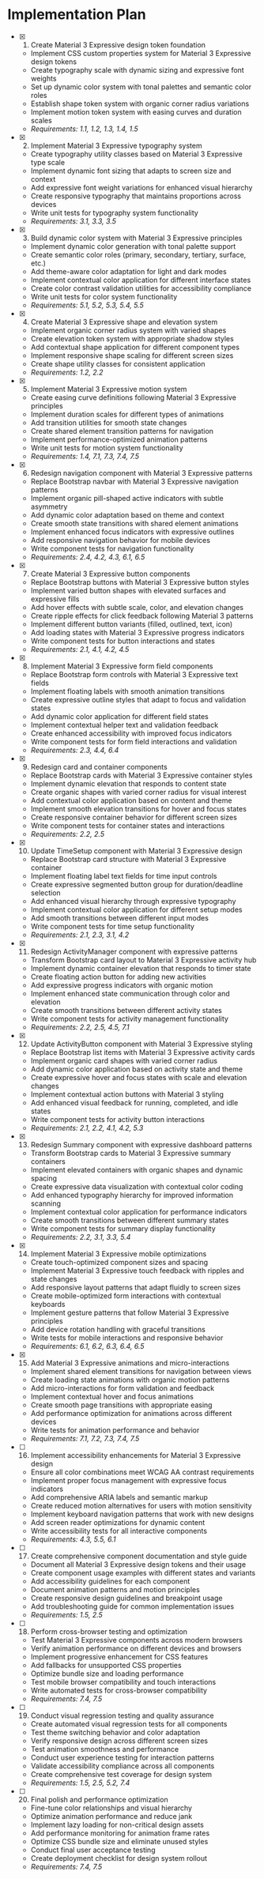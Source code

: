 # Implementation Plan

- [x] 1. Create Material 3 Expressive design token foundation
  - Implement CSS custom properties system for Material 3 Expressive design tokens
  - Create typography scale with dynamic sizing and expressive font weights
  - Set up dynamic color system with tonal palettes and semantic color roles
  - Establish shape token system with organic corner radius variations
  - Implement motion token system with easing curves and duration scales
  - _Requirements: 1.1, 1.2, 1.3, 1.4, 1.5_

- [x] 2. Implement Material 3 Expressive typography system
  - Create typography utility classes based on Material 3 Expressive type scale
  - Implement dynamic font sizing that adapts to screen size and context
  - Add expressive font weight variations for enhanced visual hierarchy
  - Create responsive typography that maintains proportions across devices
  - Write unit tests for typography system functionality
  - _Requirements: 3.1, 3.3, 3.5_

- [x] 3. Build dynamic color system with Material 3 Expressive principles
  - Implement dynamic color generation with tonal palette support
  - Create semantic color roles (primary, secondary, tertiary, surface, etc.)
  - Add theme-aware color adaptation for light and dark modes
  - Implement contextual color application for different interface states
  - Create color contrast validation utilities for accessibility compliance
  - Write unit tests for color system functionality
  - _Requirements: 5.1, 5.2, 5.3, 5.4, 5.5_

- [x] 4. Create Material 3 Expressive shape and elevation system
  - Implement organic corner radius system with varied shapes
  - Create elevation token system with appropriate shadow styles
  - Add contextual shape application for different component types
  - Implement responsive shape scaling for different screen sizes
  - Create shape utility classes for consistent application
  - _Requirements: 1.2, 2.2_

- [x] 5. Implement Material 3 Expressive motion system
  - Create easing curve definitions following Material 3 Expressive principles
  - Implement duration scales for different types of animations
  - Add transition utilities for smooth state changes
  - Create shared element transition patterns for navigation
  - Implement performance-optimized animation patterns
  - Write unit tests for motion system functionality
  - _Requirements: 1.4, 7.1, 7.3, 7.4, 7.5_

- [x] 6. Redesign navigation component with Material 3 Expressive patterns
  - Replace Bootstrap navbar with Material 3 Expressive navigation patterns
  - Implement organic pill-shaped active indicators with subtle asymmetry
  - Add dynamic color adaptation based on theme and context
  - Create smooth state transitions with shared element animations
  - Implement enhanced focus indicators with expressive outlines
  - Add responsive navigation behavior for mobile devices
  - Write component tests for navigation functionality
  - _Requirements: 2.4, 4.2, 4.3, 6.1, 6.5_

- [x] 7. Create Material 3 Expressive button components
  - Replace Bootstrap buttons with Material 3 Expressive button styles
  - Implement varied button shapes with elevated surfaces and expressive fills
  - Add hover effects with subtle scale, color, and elevation changes
  - Create ripple effects for click feedback following Material 3 patterns
  - Implement different button variants (filled, outlined, text, icon)
  - Add loading states with Material 3 Expressive progress indicators
  - Write component tests for button interactions and states
  - _Requirements: 2.1, 4.1, 4.2, 4.5_

- [x] 8. Implement Material 3 Expressive form field components
  - Replace Bootstrap form controls with Material 3 Expressive text fields
  - Implement floating labels with smooth animation transitions
  - Create expressive outline styles that adapt to focus and validation states
  - Add dynamic color application for different field states
  - Implement contextual helper text and validation feedback
  - Create enhanced accessibility with improved focus indicators
  - Write component tests for form field interactions and validation
  - _Requirements: 2.3, 4.4, 6.4_

- [x] 9. Redesign card and container components
  - Replace Bootstrap cards with Material 3 Expressive container styles
  - Implement dynamic elevation that responds to content state
  - Create organic shapes with varied corner radius for visual interest
  - Add contextual color application based on content and theme
  - Implement smooth elevation transitions for hover and focus states
  - Create responsive container behavior for different screen sizes
  - Write component tests for container states and interactions
  - _Requirements: 2.2, 2.5_

- [x] 10. Update TimeSetup component with Material 3 Expressive design
  - Replace Bootstrap card structure with Material 3 Expressive container
  - Implement floating label text fields for time input controls
  - Create expressive segmented button group for duration/deadline selection
  - Add enhanced visual hierarchy through expressive typography
  - Implement contextual color application for different setup modes
  - Add smooth transitions between different input modes
  - Write component tests for time setup functionality
  - _Requirements: 2.1, 2.3, 3.1, 4.2_

- [x] 11. Redesign ActivityManager component with expressive patterns
  - Transform Bootstrap card layout to Material 3 Expressive activity hub
  - Implement dynamic container elevation that responds to timer state
  - Create floating action button for adding new activities
  - Add expressive progress indicators with organic motion
  - Implement enhanced state communication through color and elevation
  - Create smooth transitions between different activity states
  - Write component tests for activity management functionality
  - _Requirements: 2.2, 2.5, 4.5, 7.1_

- [x] 12. Update ActivityButton component with Material 3 Expressive styling
  - Replace Bootstrap list items with Material 3 Expressive activity cards
  - Implement organic card shapes with varied corner radius
  - Add dynamic color application based on activity state and theme
  - Create expressive hover and focus states with scale and elevation changes
  - Implement contextual action buttons with Material 3 styling
  - Add enhanced visual feedback for running, completed, and idle states
  - Write component tests for activity button interactions
  - _Requirements: 2.1, 2.2, 4.1, 4.2, 5.3_

- [x] 13. Redesign Summary component with expressive dashboard patterns
  - Transform Bootstrap cards to Material 3 Expressive summary containers
  - Implement elevated containers with organic shapes and dynamic spacing
  - Create expressive data visualization with contextual color coding
  - Add enhanced typography hierarchy for improved information scanning
  - Implement contextual color application for performance indicators
  - Create smooth transitions between different summary states
  - Write component tests for summary display functionality
  - _Requirements: 2.2, 3.1, 3.3, 5.4_

- [x] 14. Implement Material 3 Expressive mobile optimizations
  - Create touch-optimized component sizes and spacing
  - Implement Material 3 Expressive touch feedback with ripples and state changes
  - Add responsive layout patterns that adapt fluidly to screen sizes
  - Create mobile-optimized form interactions with contextual keyboards
  - Implement gesture patterns that follow Material 3 Expressive principles
  - Add device rotation handling with graceful transitions
  - Write tests for mobile interactions and responsive behavior
  - _Requirements: 6.1, 6.2, 6.3, 6.4, 6.5_

- [x] 15. Add Material 3 Expressive animations and micro-interactions
  - Implement shared element transitions for navigation between views
  - Create loading state animations with organic motion patterns
  - Add micro-interactions for form validation and feedback
  - Implement contextual hover and focus animations
  - Create smooth page transitions with appropriate easing
  - Add performance optimization for animations across different devices
  - Write tests for animation performance and behavior
  - _Requirements: 7.1, 7.2, 7.3, 7.4, 7.5_

- [ ] 16. Implement accessibility enhancements for Material 3 Expressive design
  - Ensure all color combinations meet WCAG AA contrast requirements
  - Implement proper focus management with expressive focus indicators
  - Add comprehensive ARIA labels and semantic markup
  - Create reduced motion alternatives for users with motion sensitivity
  - Implement keyboard navigation patterns that work with new designs
  - Add screen reader optimizations for dynamic content
  - Write accessibility tests for all interactive components
  - _Requirements: 4.3, 5.5, 6.1_

- [ ] 17. Create comprehensive component documentation and style guide
  - Document all Material 3 Expressive design tokens and their usage
  - Create component usage examples with different states and variants
  - Add accessibility guidelines for each component
  - Document animation patterns and motion principles
  - Create responsive design guidelines and breakpoint usage
  - Add troubleshooting guide for common implementation issues
  - _Requirements: 1.5, 2.5_

- [ ] 18. Perform cross-browser testing and optimization
  - Test Material 3 Expressive components across modern browsers
  - Verify animation performance on different devices and browsers
  - Implement progressive enhancement for CSS features
  - Add fallbacks for unsupported CSS properties
  - Optimize bundle size and loading performance
  - Test mobile browser compatibility and touch interactions
  - Write automated tests for cross-browser compatibility
  - _Requirements: 7.4, 7.5_

- [ ] 19. Conduct visual regression testing and quality assurance
  - Create automated visual regression tests for all components
  - Test theme switching behavior and color adaptation
  - Verify responsive design across different screen sizes
  - Test animation smoothness and performance
  - Conduct user experience testing for interaction patterns
  - Validate accessibility compliance across all components
  - Create comprehensive test coverage for design system
  - _Requirements: 1.5, 2.5, 5.2, 7.4_

- [ ] 20. Final polish and performance optimization
  - Fine-tune color relationships and visual hierarchy
  - Optimize animation performance and reduce jank
  - Implement lazy loading for non-critical design assets
  - Add performance monitoring for animation frame rates
  - Optimize CSS bundle size and eliminate unused styles
  - Conduct final user acceptance testing
  - Create deployment checklist for design system rollout
  - _Requirements: 7.4, 7.5_